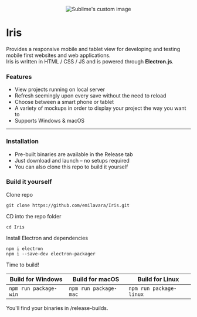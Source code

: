 <p align="center">
  <img src="https://i.imgur.com/7Fd7sLq.png" alt="Sublime's custom image"/>
</p>

# Iris
Provides a responsive mobile and tablet view for developing and testing mobile first websites and web applications.    
Iris is written in HTML / CSS / JS and is powered through **Electron.js**.

### Features    
* View projects running on local server
* Refresh seemingly upon every save without the need to reload
* Choose between a smart phone or tablet
* A variety of mockups in order to display your project the way you want to
* Supports Windows & macOS

***

### Installation    
* Pre-built binaries are available in the Release tab
* Just download and launch &ndash; no setups required
* You can also clone this repo to build it yourself    


### Build it yourself

Clone repo
```
git clone https://github.com/emilavara/Iris.git
```
CD into the repo folder
```
cd Iris
```
Install Electron and dependencies
```
npm i electron
npm i --save-dev electron-packager
```

Time to build!

Build for Windows | Build for macOS | Build for Linux
------------ | ------------- | -------------
``` npm run package-win ``` | ``` npm run package-mac ``` | ``` npm run package-linux ```

You'll find your binaries in /release-builds.
